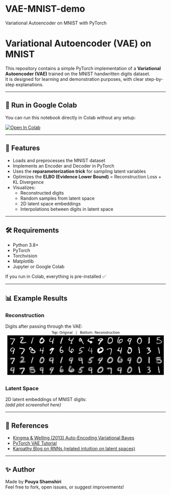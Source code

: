 # VAE-MNIST-demo
Variational Autoencoder on MNIST with PyTorch

# Variational Autoencoder (VAE) on MNIST

This repository contains a simple PyTorch implementation of a **Variational Autoencoder (VAE)** trained on the MNIST handwritten digits dataset.  
It is designed for learning and demonstration purposes, with clear step-by-step explanations.

---

## 🚀 Run in Google Colab
You can run this notebook directly in Colab without any setup:

[![Open In Colab](https://colab.research.google.com/assets/colab-badge.svg)](https://colab.research.google.com/drive/19nnFokSELSVI_A3ljzA6JNyym-iQyzZM?usp=sharing)

---

## 📌 Features
- Loads and preprocesses the MNIST dataset  
- Implements an Encoder and Decoder in PyTorch  
- Uses the **reparameterization trick** for sampling latent variables  
- Optimizes the **ELBO (Evidence Lower Bound)** = Reconstruction Loss + KL Divergence  
- Visualizes:
  - Reconstructed digits
  - Random samples from latent space
  - 2D latent space embeddings
  - Interpolations between digits in latent space  

---

## 🛠️ Requirements
- Python 3.8+  
- PyTorch  
- Torchvision  
- Matplotlib  
- Jupyter or Google Colab  

If you run in Colab, everything is pre-installed ✅

---

## 📊 Example Results
### Reconstruction
Digits after passing through the VAE:  
![Alt text](images/reconstructed.png)

### Latent Space
2D latent embeddings of MNIST digits:  
*(add plot screenshot here)*

---

## 📖 References
- [Kingma & Welling (2013) Auto-Encoding Variational Bayes](https://arxiv.org/abs/1312.6114)  
- [PyTorch VAE Tutorial](https://pytorch.org/tutorials/beginner/blitz/neural_networks_tutorial.html)  
- [Karpathy Blog on RNNs (related intuition on latent spaces)](https://karpathy.github.io/2015/05/21/rnn-effectiveness/)  

---

## ✨ Author
Made by **Pouya Shamshiri**  
Feel free to fork, open issues, or suggest improvements!  
